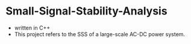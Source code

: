 # Small-Signal-Stability-Analysis
* written in C++
* This project refers to the SSS of a large-scale AC-DC power system.
